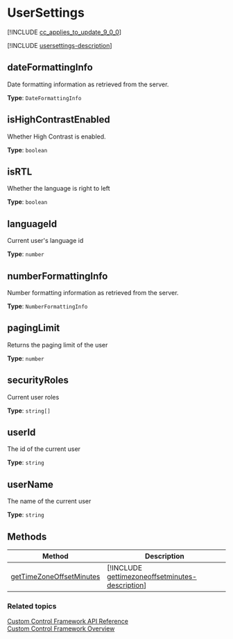 # UserSettings

<!-- IUserSettings -->

[!INCLUDE [cc_applies_to_update_9_0_0](../../../includes/cc_applies_to_update_9_0_0.md)]

[!INCLUDE [usersettings-description](includes/usersettings-description.md)]

## dateFormattingInfo

Date formatting information as retrieved from the server.

**Type**: `DateFormattingInfo`



## isHighContrastEnabled

Whether High Contrast is enabled.

**Type**: `boolean`



## isRTL

Whether the language is right to left

**Type**: `boolean`



## languageId

Current user's language id

**Type**: `number`



## numberFormattingInfo

Number formatting information as retrieved from the server.

**Type**: `NumberFormattingInfo`



## pagingLimit

Returns the paging limit of the user

**Type**: `number`



## securityRoles

Current user roles

**Type**: `string[]`



## userId

The id of the current user

**Type**: `string`



## userName

The name of the current user

**Type**: `string`





## Methods

|Method | Description | 
| ------|-------------|
|[getTimeZoneOffsetMinutes](usersettings/gettimezoneoffsetminutes.md)|[!INCLUDE [gettimezoneoffsetminutes-description](usersettings/includes/gettimezoneoffsetminutes-description.md)]|


### Related topics

[Custom Control Framework API Reference](index.md)<br />
[Custom Control Framework Overview](../custom-control-framework-overview.md)